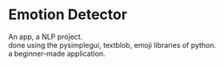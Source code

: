 # Emotion Detector
An app, a NLP project.</br>
done using the pysimplegui, textblob, emoji libraries of python.</br>
a beginner-made application.
